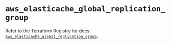 # `aws_elasticache_global_replication_group`

Refer to the Terraform Registry for docs: [`aws_elasticache_global_replication_group`](https://registry.terraform.io/providers/hashicorp/aws/3.76.1/docs/resources/elasticache_global_replication_group).
